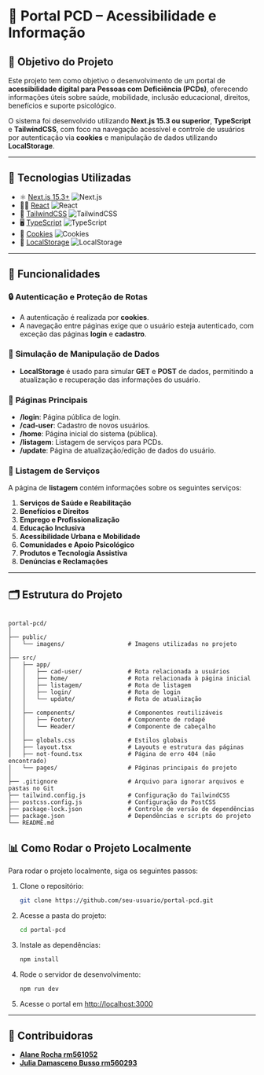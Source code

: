 # 📘 **Portal PCD – Acessibilidade e Informação**

## 🌟 **Objetivo do Projeto**

Este projeto tem como objetivo o desenvolvimento de um portal de **acessibilidade digital para Pessoas com Deficiência (PCDs)**, oferecendo informações úteis sobre saúde, mobilidade, inclusão educacional, direitos, benefícios e suporte psicológico.

O sistema foi desenvolvido utilizando **Next.js 15.3 ou superior**, **TypeScript** e **TailwindCSS**, com foco na navegação acessível e controle de usuários por autenticação via **cookies** e manipulação de dados utilizando **LocalStorage**.

---

## 🧩 **Tecnologias Utilizadas**

- ⚛️ [Next.js 15.3+](https://nextjs.org/) ![Next.js](https://img.shields.io/badge/Next.js-15.3+-black)
- 🦸‍♀️ [React](https://reactjs.org/) ![React](https://img.shields.io/badge/React-17-blue)
- 🎨 [TailwindCSS](https://tailwindcss.com/) ![TailwindCSS](https://img.shields.io/badge/TailwindCSS-2.2-blue)
- 🖥️ [TypeScript](https://www.typescriptlang.org/) ![TypeScript](https://img.shields.io/badge/TypeScript-4.4-blue)
- 🍪 [Cookies](https://developer.mozilla.org/en-US/docs/Web/API/Document/cookie) ![Cookies](https://img.shields.io/badge/Cookies-Enabled-yellow)
- 💾 [LocalStorage](https://developer.mozilla.org/en-US/docs/Web/API/Window/localStorage) ![LocalStorage](https://img.shields.io/badge/LocalStorage-Enabled-lightgreen)

---

## 🧠 **Funcionalidades**

### 🔒 **Autenticação e Proteção de Rotas**

- A autenticação é realizada por **cookies**.
- A navegação entre páginas exige que o usuário esteja autenticado, com exceção das páginas **login** e **cadastro**.
  
### 🔄 **Simulação de Manipulação de Dados**

- **LocalStorage** é usado para simular **GET** e **POST** de dados, permitindo a atualização e recuperação das informações do usuário.

### 📱 **Páginas Principais**

- **/login**: Página pública de login.
- **/cad-user**: Cadastro de novos usuários.
- **/home**: Página inicial do sistema (pública).
- **/listagem**: Listagem de serviços para PCDs.
- **/update**: Página de atualização/edição de dados do usuário.

### 📝 **Listagem de Serviços**

A página de **listagem** contém informações sobre os seguintes serviços:

1. **Serviços de Saúde e Reabilitação**
2. **Benefícios e Direitos**
3. **Emprego e Profissionalização**
4. **Educação Inclusiva**
5. **Acessibilidade Urbana e Mobilidade**
6. **Comunidades e Apoio Psicológico**
7. **Produtos e Tecnologia Assistiva**
8. **Denúncias e Reclamações**

---

## 🗂 **Estrutura do Projeto**
```

portal-pcd/
│
├── public/
│   └── imagens/                  # Imagens utilizadas no projeto
│
├── src/
│   ├── app/
│   │   ├── cad-user/             # Rota relacionada a usuários
│   │   ├── home/                 # Rota relacionada à página inicial
│   │   ├── listagem/             # Rota de listagem
│   │   ├── login/                # Rota de login
│   │   └── update/               # Rota de atualização
│   │
│   ├── components/               # Componentes reutilizáveis
│   │   ├── Footer/               # Componente de rodapé
│   │   └── Header/               # Componente de cabeçalho
│   │
│   ├── globals.css               # Estilos globais
│   ├── layout.tsx                # Layouts e estrutura das páginas
│   ├── not-found.tsx             # Página de erro 404 (não encontrado)
│   └── pages/                    # Páginas principais do projeto
│
├── .gitignore                    # Arquivo para ignorar arquivos e pastas no Git
├── tailwind.config.js            # Configuração do TailwindCSS
├── postcss.config.js             # Configuração do PostCSS
├── package-lock.json             # Controle de versão de dependências
├── package.json                  # Dependências e scripts do projeto
└── README.md                     

```
## 📊 **Como Rodar o Projeto Localmente**

Para rodar o projeto localmente, siga os seguintes passos:

1. Clone o repositório:

    ```bash
    git clone https://github.com/seu-usuario/portal-pcd.git
    ```

2. Acesse a pasta do projeto:

    ```bash
    cd portal-pcd
    ```

3. Instale as dependências:

    ```bash
    npm install
    ```

4. Rode o servidor de desenvolvimento:

    ```bash
    npm run dev
    ```

5. Acesse o portal em [http://localhost:3000](http://localhost:3000)

---

## 🌟 **Contribuidoras**

- [**Alane Rocha rm561052**](https://github.com/alanerochaa)
- [**Julia Damasceno Busso rm560293**](https://github.com/juliabusso)
